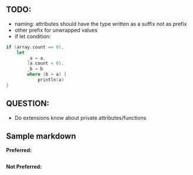 ## TODO:

* naming: attributes should have the type written as a suffix not as prefix
* other prefix for unwrapped values
* if let condition:

```swift
if (array.count == 0),
    let
        _a = a,
        (a.count < 0),
        _b = b
        where (b > a) {
            println(a)
}
```


## QUESTION:

* Do extensions know about private attributes/functions 

## Sample markdown

**Preferred:**
```swift
```

**Not Preferred:**
```swift
```
